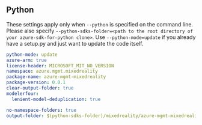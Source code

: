 ## Python

These settings apply only when `--python` is specified on the command line.
Please also specify `--python-sdks-folder=<path to the root directory of your azure-sdk-for-python clone>`.
Use `--python-mode=update` if you already have a setup.py and just want to update the code itself.

``` yaml $(python)
python-mode: update
azure-arm: true
license-header: MICROSOFT_MIT_NO_VERSION
namespace: azure.mgmt.mixedreality
package-name: azure-mgmt-mixedreality
package-version: 0.0.1
clear-output-folder: true
modelerfour:
  lenient-model-deduplication: true
```

``` yaml $(python)
no-namespace-folders: true
output-folder: $(python-sdks-folder)/mixedreality/azure-mgmt-mixedreality/azure/mgmt/mixedreality
```
